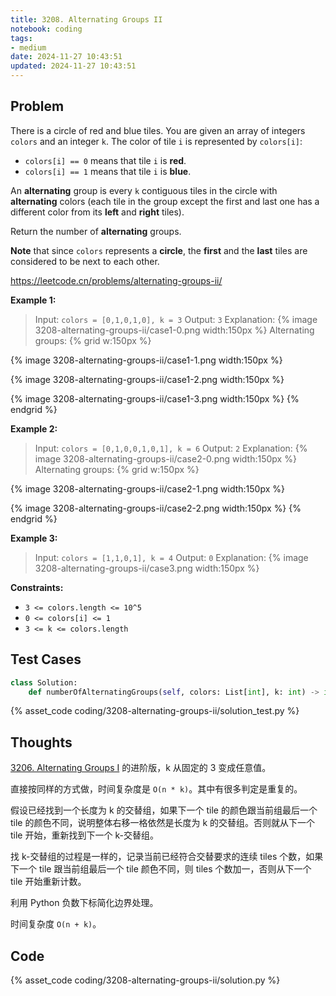 ```yaml
---
title: 3208. Alternating Groups II
notebook: coding
tags:
- medium
date: 2024-11-27 10:43:51
updated: 2024-11-27 10:43:51
---
```

## Problem

There is a circle of red and blue tiles. You are given an array of integers `colors` and an integer `k`. The color of tile `i` is represented by `colors[i]`:

- `colors[i] == 0` means that tile `i` is **red**.
- `colors[i] == 1` means that tile `i` is **blue**.

An **alternating** group is every `k` contiguous tiles in the circle with **alternating** colors (each tile in the group except the first and last one has a different color from its **left** and **right** tiles).

Return the number of **alternating** groups.

**Note** that since `colors` represents a **circle**, the **first** and the **last** tiles are considered to be next to each other.

<https://leetcode.cn/problems/alternating-groups-ii/>

**Example 1:**

> Input: `colors = [0,1,0,1,0], k = 3`
> Output: `3`
> Explanation:
> {% image 3208-alternating-groups-ii/case1-0.png width:150px %}
> Alternating groups:
> {% grid w:150px %}
<!-- cell -->
{% image 3208-alternating-groups-ii/case1-1.png width:150px %}
<!-- cell -->
{% image 3208-alternating-groups-ii/case1-2.png width:150px %}
<!-- cell -->
{% image 3208-alternating-groups-ii/case1-3.png width:150px %}
{% endgrid %}

**Example 2:**

> Input: `colors = [0,1,0,0,1,0,1], k = 6`
> Output: `2`
> Explanation:
> {% image 3208-alternating-groups-ii/case2-0.png width:150px %}
> Alternating groups:
> {% grid w:150px %}
<!-- cell -->
{% image 3208-alternating-groups-ii/case2-1.png width:150px %}
<!-- cell -->
{% image 3208-alternating-groups-ii/case2-2.png width:150px %}
{% endgrid %}

**Example 3:**

> Input: `colors = [1,1,0,1], k = 4`
> Output: `0`
> Explanation:
> {% image 3208-alternating-groups-ii/case3.png width:150px %}

**Constraints:**

- `3 <= colors.length <= 10^5`
- `0 <= colors[i] <= 1`
- `3 <= k <= colors.length`

## Test Cases

``` python
class Solution:
    def numberOfAlternatingGroups(self, colors: List[int], k: int) -> int:
```

{% asset_code coding/3208-alternating-groups-ii/solution_test.py %}

## Thoughts

[3206. Alternating Groups I](/coding/3206-alternating-groups-i) 的进阶版，k 从固定的 3 变成任意值。

直接按同样的方式做，时间复杂度是 `O(n * k)`。其中有很多判定是重复的。

假设已经找到一个长度为 k 的交替组，如果下一个 tile 的颜色跟当前组最后一个 tile 的颜色不同，说明整体右移一格依然是长度为 k 的交替组。否则就从下一个 tile 开始，重新找到下一个 k-交替组。

找 k-交替组的过程是一样的，记录当前已经符合交替要求的连续 tiles 个数，如果下一个 tile 跟当前组最后一个 tile 颜色不同，则 tiles 个数加一，否则从下一个 tile 开始重新计数。

利用 Python 负数下标简化边界处理。

时间复杂度 `O(n + k)`。

## Code

{% asset_code coding/3208-alternating-groups-ii/solution.py %}
